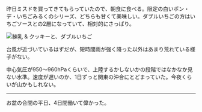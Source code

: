 昨日ミスドを買ってきてもらっていたので、朝食に食べる。限定の白いポン・デ・いちごみるくのシリーズ、どちらも甘くて美味しい。ダブルいちごの方はいちごソースとの2層になっていて、相対的にさっぱり。

![練乳 & クッキーと、ダブルいちご](https://photos.apkas.net/medium/202408/20240816-080028.webp)

台風が近づいているはずだが、短時間雨が強く降った以外はあまり荒れている様子がない。

中心気圧が950〜960hPaくらいで、上陸するかしないかの段階ではなかなか見ない水準。速度が遅いのか、1日ずっと関東の沖合にとどまっていた。今夜くらいが山かもしれない。

---

お盆の合間の平日、4日間働いて偉かった。
